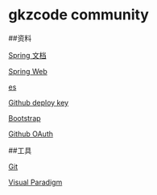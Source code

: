 # gkzcode community

##资料

[Spring 文档](https://spring.io/guides)

[Spring Web](https://spring.io/guides/gs/serving-web-content/)

[es](https://elasticsearch.cn/explore)

[Github deploy key](https://developer.github.com/v3/guides/managing-deploy-keys/#deploy-keys)

[Bootstrap](https://v3.bootstrap.com/getting-started/)

[Github OAuth](https://developer.github.com/apps/building-oauth-apps/authorizing-oauth-apps/)

##工具

[Git](https://git-scm.com/download)

[Visual Paradigm](https://www.visual-paradigm.com)
